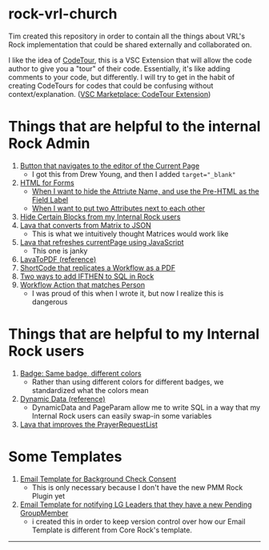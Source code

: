 # rock-vrl-church
Tim created this repository in order to contain all the things about VRL's Rock implementation that could be shared externally and collaborated on.

I like the idea of [CodeTour](https://code.visualstudio.com/learn/educators/codetour), this is a VSC Extension that will allow the code author to give you a "tour" of their code. Essentially, it's like adding comments to your code, but differently. I will try to get in the habit of creating CodeTours for codes that could be confusing without context/explanation. ([VSC Marketplace: CodeTour Extension](https://marketplace.visualstudio.com/items?itemName=vsls-contrib.codetour))

# Things that are helpful to the internal Rock Admin
1. [Button that navigates to the editor of the Current Page](./_code/Button-GoToCurrentPageEditor/)
   - I got this from Drew Young, and then I added `target="_blank"`
1. [HTML for Forms](./_code/Format-FormFields/)
   - [When I want to hide the Attriute Name, and use the Pre-HTML as the Field Label](./_code/Format-FormFields/FormFields-Label.md)
   - [When I want to put two Attributes next to each other](./_code/Format-FormFields/FormFields-SideToSide.md)
1. [Hide Certain Blocks from my Internal Rock users](./_code/Format-HideBlock/)
1. [Lava that converts from Matrix to JSON](./_code/Lava-FromMatrix-toJSON/)
   - This is what we intuitively thought Matrices would work like
1. [Lava that refreshes currentPage using JavaScript](./_code/Lava-JS-RefreshCurrentPage/)
   - This one is janky
1. [LavaToPDF (reference)](./_code/Workflow-LavaToPDF/)
1. [ShortCode that replicates a Workflow as a PDF](./_code/ShortCode-ReplicateWorkflowAsForm/)
1. [Two ways to add IFTHEN to SQL in Rock](./_code/ShortCode-SQL-IFTHEN/)
1. [Workflow Action that matches Person](./_code/Workflow-PersonMatch/)
    - I was proud of this when I wrote it, but now I realize this is dangerous

# Things that are helpful to my Internal Rock users
1. [Badge: Same badge, different colors](./_code/Badge-ExpirationColor/)
   - Rather than using different colors for different badges, we standardized what the colors mean
1. [Dynamic Data (reference)](./_code/DynamicData-PageParam/)
   - DynamicData and PageParam allow me to write SQL in a way that my Internal Rock users can easily swap-in some variables
1. [Lava that improves the PrayerRequestList](./_code/Lava-PrayerRequestList/)

# Some Templates
1. [Email Template for Background Check Consent](./_code/EmailTemplates/Background%20Check%20Consent)
   - This is only necessary because I don't have the new PMM Rock Plugin yet
1. [Email Template for notifying LG Leaders that they have a new Pending GroupMember](./_code/EmailTemplates/Pending%20Group%20Members%20Notification.lava)
   - i created this in order to keep version control over how our Email Template is different from Core Rock's template.

<hr>
